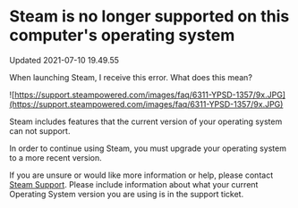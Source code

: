 # Steam is no longer supported on this computer's operating system
Updated 2021-07-10 19.49.55

When launching Steam, I receive this error. What does this mean?  
  
![https://support.steampowered.com/images/faq/6311-YPSD-1357/9x.JPG](https://support.steampowered.com/images/faq/6311-YPSD-1357/9x.JPG)  
  
Steam includes features that the current version of your operating system can not support.  
  
In order to continue using Steam, you must upgrade your operating system to a more recent version.  
  
If you are unsure or would like more information or help, please contact [Steam Support](https://help.steampowered.com/en/wizard/HelpWithSteamIssue/?issueid=707). Please include information about what your current Operating System version you are using is in the support ticket.  
  
